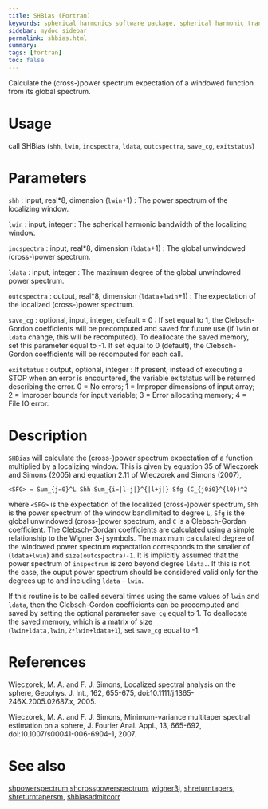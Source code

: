 ```yaml
---
title: SHBias (Fortran)
keywords: spherical harmonics software package, spherical harmonic transform, legendre functions, multitaper spectral analysis, fortran, Python, gravity, magnetic field
sidebar: mydoc_sidebar
permalink: shbias.html
summary:
tags: [fortran]
toc: false
---
```


Calculate the (cross-)power spectrum expectation of a windowed function from its global spectrum.

# Usage

call SHBias (`shh`, `lwin`, `incspectra`, `ldata`, `outcspectra`, `save_cg`, `exitstatus`)

# Parameters

`shh` : input, real\*8, dimension (`lwin`+1)
:   The power spectrum of the localizing window.

`lwin` : input, integer
:   The spherical harmonic bandwidth of the localizing window.

`incspectra` : input, real\*8, dimension (`ldata`+1)
:   The global unwindowed (cross-)power spectrum.

`ldata` : input, integer
:   The maximum degree of the global unwindowed power spectrum.

`outcspectra` : output, real\*8, dimension (`ldata`+`lwin`+1)
:   The expectation of the localized (cross-)power spectrum.

`save_cg` : optional, input, integer, default = 0
:   If set equal to 1, the Clebsch-Gordon coefficients will be precomputed and saved for future use (if `lwin` or `ldata` change, this will be recomputed). To deallocate the saved memory, set this parameter equal to -1. If set equal to 0 (default), the Clebsch-Gordon coefficients will be recomputed for each call.

`exitstatus` : output, optional, integer
:   If present, instead of executing a STOP when an error is encountered, the variable exitstatus will be returned describing the error. 0 = No errors; 1 = Improper dimensions of input array; 2 = Improper bounds for input variable; 3 = Error allocating memory; 4 = File IO error.

# Description

`SHBias` will calculate the (cross-)power spectrum expectation of a function multiplied by a localizing window. This is given by equation 35 of Wieczorek and Simons (2005) and equation 2.11 of Wieczorek and Simons (2007),

`<SFG> = Sum_{j=0}^L Shh Sum_{i=|l-j|}^{|l+j|} Sfg (C_{j0i0}^{l0})^2`

where `<SFG>` is the expectation of the localized (cross-)power spectrum, `Shh` is the power spectrum of the window bandlimited to degree `L`, `Sfg` is the global unwindowed (cross-)power spectrum, and `C` is a Clebsch-Gordan coefficient. The Clebsch-Gordan coefficients are calculated using a simple relationship to the Wigner 3-j symbols. The maximum calculated degree of the windowed power spectrum expectation corresponds to the smaller of (`ldata+lwin`) and `size(outcspectra)-1`. It is implicitly assumed that the power spectrum of `inspectrum` is zero beyond degree `ldata.`. If this is not the case, the ouput power spectrum should be considered valid only for the degrees up to and including `ldata` - `lwin`.

If this routine is to be called several times using the same values of `lwin` and `ldata`, then the Clebsch-Gordon coefficients can be precomputed and saved by setting the optional parameter `save_cg` equal to 1. To deallocate the saved memory, which is a matrix of size (`lwin+ldata,lwin,2*lwin+ldata+1`), set `save_cg` equal to -1.

# References

Wieczorek, M. A. and F. J. Simons, Localized spectral analysis on the sphere, 
Geophys. J. Int., 162, 655-675, doi:10.1111/j.1365-246X.2005.02687.x, 2005.

Wieczorek, M. A. and F. J. Simons, Minimum-variance multitaper spectral estimation on a sphere, J. Fourier Anal. Appl., 13, 665-692, doi:10.1007/s00041-006-6904-1, 2007.

# See also

[shpowerspectrum](shpowerspectrum.html),[shcrosspowerspectrum](shcrosspowerspectrum.html), [wigner3j](wigner3j.html), [shreturntapers](shreturntapers.html), [shreturntapersm](shreturntapersm.html), [shbiasadmitcorr](shbiasadmitcorr.html)

